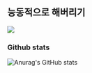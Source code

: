 ## 능동적으로 해버리기

<a href="https://google.com" target="_blank"><img src="https://img.shields.io/badge/Gmail-asthyeon@gmail.com-F0FFFF?style=for-the-badge&logo=4285F4&logoColor=32CD32"/></a>

### Github stats
![Anurag's GitHub stats](https://github-readme-stats.vercel.app/api?username=asthyeon&show_icons=true&theme=gotham)
